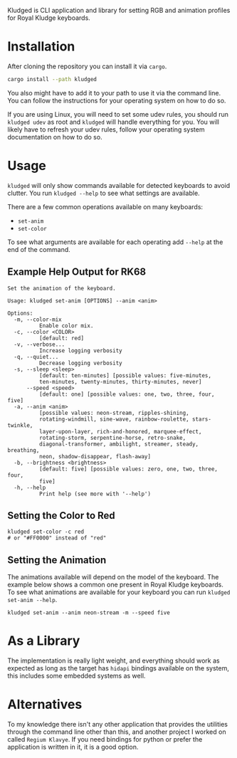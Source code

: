 Kludged is CLI application and library for setting RGB and animation profiles for Royal Kludge keyboards.

# Installation
After cloning the repository you can install it via `cargo`.
```bash
cargo install --path kludged
```
You also might have to add it to your path to use it via the command line. You can follow the instructions for 
your operating system on how to do so. 

If you are using Linux, you will need to set some udev rules, you should run `kludged udev` as root and `kludged`
will handle everything for you. You will likely have to refresh your udev rules, follow your operating system 
documentation on how to do so.

# Usage

`kludged` will only show commands available for detected keyboards to avoid clutter. You run `kludged --help`
to see what settings are available.

There are a few common operations available on many keyboards:
- `set-anim`
- `set-color`

To see what arguments are available for each operating add `--help` at the end of the command.

## Example Help Output for RK68
```
Set the animation of the keyboard.

Usage: kludged set-anim [OPTIONS] --anim <anim>

Options:
  -m, --color-mix
          Enable color mix.
  -c, --color <COLOR>
          [default: red]
  -v, --verbose...
          Increase logging verbosity
  -q, --quiet...
          Decrease logging verbosity
  -s, --sleep <sleep>
          [default: ten-minutes] [possible values: five-minutes,
          ten-minutes, twenty-minutes, thirty-minutes, never]
      --speed <speed>
          [default: one] [possible values: one, two, three, four, five]
  -a, --anim <anim>
          [possible values: neon-stream, ripples-shining,
          rotating-windmill, sine-wave, rainbow-roulette, stars-twinkle,
          layer-upon-layer, rich-and-honored, marquee-effect,
          rotating-storm, serpentine-horse, retro-snake,
          diagonal-transformer, ambilight, streamer, steady, breathing,
          neon, shadow-disappear, flash-away]
  -b, --brightness <brightness>
          [default: five] [possible values: zero, one, two, three, four,
          five]
  -h, --help
          Print help (see more with '--help')
```

## Setting the Color to Red
```
kludged set-color -c red
# or "#FF0000" instead of "red"
```

## Setting the Animation
The animations available will depend on the model of the keyboard. 
The example below shows a common one present in Royal Kludge keyboards.
To see what animations are available for your keyboard you can run `kludged set-anim --help`.
```
kludged set-anim --anim neon-stream -m --speed five
```

# As a Library

The implementation is really light weight, and everything should work as expected as long as 
the target has `hidapi` bindings available on the system, this includes some embedded systems as well.

# Alternatives
To my knowledge there isn't any other application that provides the utilities through 
the command line other than this, and another project I worked on called `Regium Klavye`. If you need bindings
for python or prefer the application is written in it, it is a good option.
